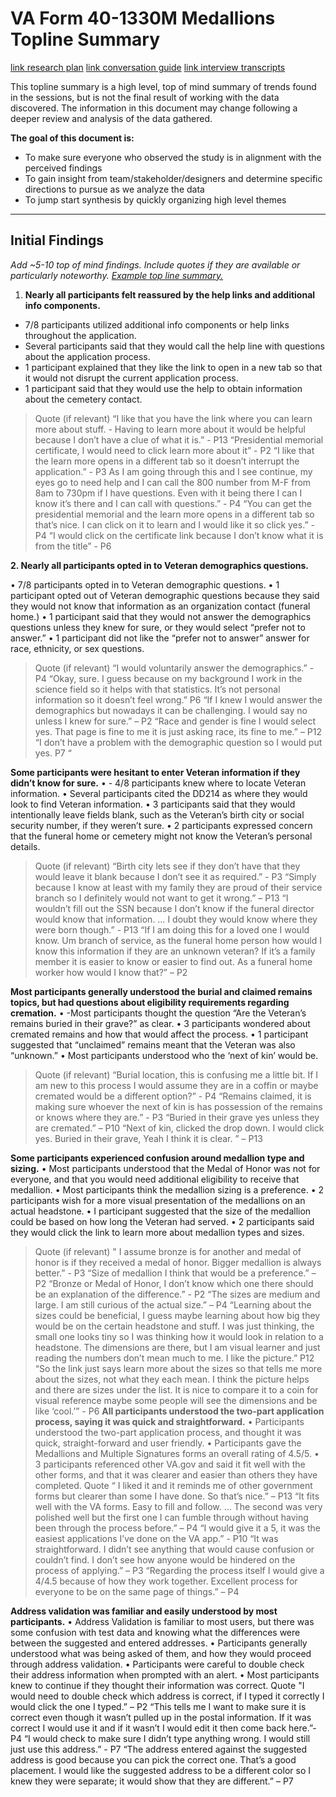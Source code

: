 # VA Form 40-1330M Medallions Topline Summary
[link research plan]()
[link conversation guide]()
[link interview transcripts]()

This topline summary is a high level, top of mind summary of trends found in the sessions, but is not the final result of working with the data discovered. The information in this document may change following a deeper review and analysis of the data gathered. 

**The goal of this document is:**
 - To make sure everyone who observed the study is in alignment with the perceived findings
 - To gain insight from team/stakeholder/designers and determine specific directions to pursue as we analyze the data
 - To jump start synthesis by quickly organizing high level themes 

---
  
## Initial Findings

_Add ~5-10 top of mind findings. Include quotes if they are available or particularly noteworthy. [Example top line summary.](https://portigal.com/reading-ahead-topline-summary/)_


1.	**Nearly all participants felt reassured by the help links and additional info components.**

- 7/8 participants utilized additional info components or help links throughout the application.
- Several participants said that they would call the help line with questions about the application process.
- 1 participant explained that they like the link to open in a new tab so that it would not disrupt the current application process.
- 1 participant said that they would use the help to obtain information about the cemetery contact.

> Quote (if relevant)
“I like that you have the link where you can learn more about stuff. - Having to learn more about it would be helpful because I don’t have a clue of what it is.” - P13 
“Presidential memorial certificate, I would need to click learn more about it” - P2 
“I like that the learn more opens in a different tab so it doesn’t interrupt the application.” - P3 
As I am going through this and I see continue, my eyes go to need help and I can call the 800 number from M-F from 8am to 730pm if I have questions. Even with it being there I can I know it’s there and I can call with questions.” - P4
“You can get the presidential memorial and the learn more opens in a different tab so that’s nice. I can click on it to learn and I would like it so click yes.” - P4 
“I would click on the certificate link because I don’t know what it is from the title”  - P6 


**2. Nearly all participants opted in to Veteran demographics questions.**

•	7/8 participants opted in to Veteran demographic questions.
•	1 participant opted out of Veteran demographic questions because they said they would not know that information as an organization contact (funeral home.)
•	1 participant said that they would not answer the demographics questions unless they knew for sure, or they would select “prefer not to answer.”
•	1 participant did not like the “prefer not to answer” answer for race, ethnicity, or sex questions.
> Quote (if relevant)
“I would voluntarily answer the demographics.” - P4 
“Okay, sure. I guess because on my background I work in the science field so it helps with that statistics. It’s not personal information so it doesn’t feel wrong.” P6 
“If I knew I would answer the demographics but nowadays it can be challenging. I would say no unless I knew for sure.” – P2
“Race and gender is fine I would select yes. That page is fine to me it is just asking race, its fine to me.” – P12
“I don’t have a problem with the demographic question so I would put yes. P7 “


**Some participants were hesitant to enter Veteran information if they didn’t know for sure.**
•	- 4/8 participants knew where to locate Veteran information.
•	Several participants cited the DD214 as where they would look to find Veteran information.
•	3 participants said that they would intentionally leave fields blank, such as the Veteran’s birth city or social security number, if they weren’t sure.
•	2 participants expressed concern that the funeral home or cemetery might not know the Veteran’s personal details.
> Quote (if relevant)
“Birth city lets see if they don’t have that they would leave it blank because I don’t see it as required.” - P3
“Simply because I know at least with my family they are proud of their service branch so I definitely would not want to get it wrong.” – P13
“I wouldn’t fill out the SSN because I don’t know if the funeral director would know that information. … I doubt they would know where they were born though.” - P13
“If I am doing this for a loved one I would know. Um branch of service, as the funeral home person how would I know this information if they are an unknown veteran? If it’s a family member it is easier to know or easier to find out. As a funeral home worker how would I know that?” – P2


**Most participants generally understood the burial and claimed remains topics, but had questions about eligibility requirements regarding cremation.**
•	-Most participants thought the question “Are the Veteran’s remains buried in their grave?” as clear.
•	3 participants wondered about cremated remains and how that would affect the process.
•	1 participant suggested that “unclaimed” remains meant that the Veteran was also “unknown.”
•	Most participants understood who the ‘next of kin’ would be.
> Quote (if relevant)
“Burial location, this is confusing me a little bit. If I am new to this process I would assume they are in a coffin or maybe cremated would be a different option?” - P4 
“Remains claimed, it is making sure whoever the next of kin is has possession of the remains or knows where they are.” - P3 
“Buried in their grave yes unless they are cremated.” – P10
“Next of kin, clicked the drop down. I would click yes. Buried in their grave, Yeah I think it is clear. ” – P13


**Some participants experienced confusion around medallion type and sizing.**
•	Most participants understood that the Medal of Honor was not for everyone, and that you would need additional eligibility to receive that medallion. 
•	Most participants think the medallion sizing is a preference. 
•	2 participants wish for a more visual presentation of the medallions on an actual headstone.
•	I participant suggested that the size of the medallion could be based on how long the Veteran had served.
•	2 participants said they would click the link to learn more about medallion types and sizes.
> Quote (if relevant)
" I assume bronze is for another and medal of honor is if they received a medal of honor. Bigger medallion is always better.” - P3
“Size of medallion I think that would be a preference.” – P2
“Bronze or Medal of Honor, I don’t know which one there should be an explanation of the difference.” - P2
“The sizes are medium and large. I am still curious of the actual size.” – P4
“Learning about the sizes could be beneficial, I guess maybe learning about how big they would be on the certain headstone and stuff. I was just thinking, the small one looks tiny so I was thinking how it would look in relation to a headstone. The dimensions  are there, but I am visual learner and just reading the numbers don’t mean much to me. I like the picture.” P12
“So the link just says learn more about the sizes so that tells me more about the sizes, not what they each mean. I think the picture helps and there are sizes under the list. It is nice to compare it to a coin for visual reference maybe some people will see the dimensions and be like ‘cool.’” - P6
**All participants understood the two-part application process, saying it was quick and straightforward.**
•	Participants understood the two-part application process, and thought it was quick, straight-forward and user friendly.
•	Participants gave the Medallions and Multiple Signatures forms an overall rating of 4.5/5.
•	3 participants referenced other VA.gov and said it fit well with the other forms, and that it was clearer and easier than others they have completed.
Quote
“ I liked it and it reminds me of other government forms but clearer than some I have done. So that’s nice.” – P13
“It fits well with the VA forms. Easy to fill and follow. … The second was very polished well but the first one I can fumble through without having been through the process before.” – P4
“I would give it a 5, it was the easiest applications I’ve done on the VA app.” - P10
“It was straightforward. I didn’t see anything that would cause confusion or couldn’t find. I don’t see how anyone would be hindered on the process of applying.” – P3
“Regarding the process itself I would give a 4/4.5 because of how they work together. Excellent process for everyone to be on the same page of things.” – P4

**Address validation was familiar and easily understood by most participants.**
•	Address Validation is familiar to most users, but there was some confusion with test data and knowing what the differences were between the suggested and entered addresses. 
•	Participants generally understood what was being asked of them, and how they would proceed through address validation.
•	Participants were careful to double check their address information when prompted with an alert. 
•	Most participants knew to continue if they thought their information was correct.
Quote
"I would need to double check which address is correct, if I typed it correctly I would click the one I typed.” – P2
“This tells me I want to make sure it is correct even though it wasn’t pulled up in the postal information. If it was correct I would use it and if it wasn’t I would edit it then come back here.”-  P4
“I would check to make sure I didn’t type anything wrong. I would still just use this address.” - P7
“The address entered against the suggested address is good because you can pick the correct one. That’s a good placement. I would like the suggested address to be a different color so I knew they were separate; it would show that they are different.” – P7

